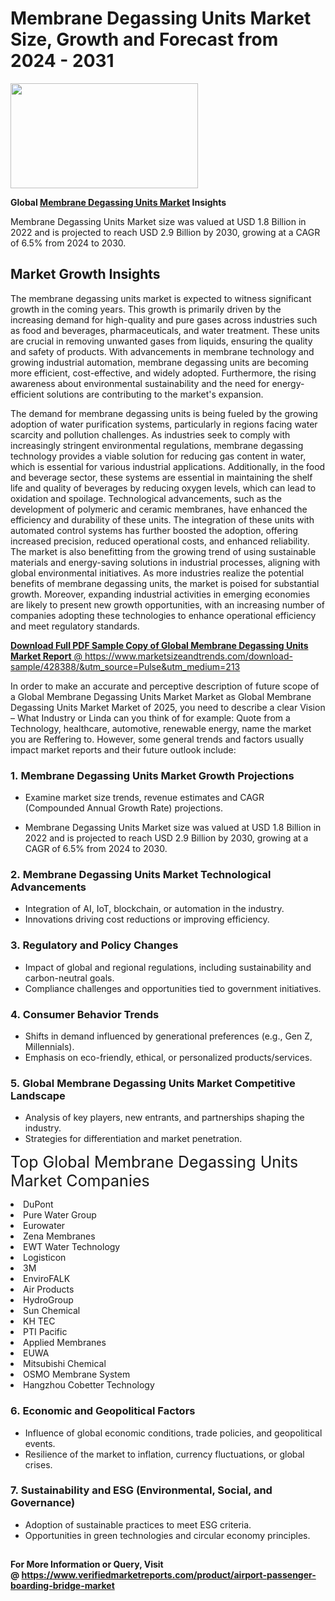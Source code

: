 <H1>Membrane Degassing Units Market Size, Growth and Forecast from 2024 - 2031</H1><img class="aligncenter size-medium wp-image-584254" src="https://thirdeyenews.in/wp-content/uploads/2024/09/Global-Market-Research-300x168.jpeg" alt="" width="300" height="168" /><p><strong>Global&nbsp;<a href="https://www.marketsizeandtrends.com/download-sample/428388/&amp;utm_source=Pulse&amp;utm_medium=213">Membrane Degassing Units Market</a> Insights</strong></p><p>Membrane Degassing Units Market size was valued at USD 1.8 Billion in 2022 and is projected to reach USD 2.9 Billion by 2030, growing at a CAGR of 6.5% from 2024 to 2030.</p><p><h2>Market Growth Insights</h2> <p>The membrane degassing units market is expected to witness significant growth in the coming years. This growth is primarily driven by the increasing demand for high-quality and pure gases across industries such as food and beverages, pharmaceuticals, and water treatment. These units are crucial in removing unwanted gases from liquids, ensuring the quality and safety of products. With advancements in membrane technology and growing industrial automation, membrane degassing units are becoming more efficient, cost-effective, and widely adopted. Furthermore, the rising awareness about environmental sustainability and the need for energy-efficient solutions are contributing to the market's expansion.</p> <p><a href="#"></a></p> <p>The demand for membrane degassing units is being fueled by the growing adoption of water purification systems, particularly in regions facing water scarcity and pollution challenges. As industries seek to comply with increasingly stringent environmental regulations, membrane degassing technology provides a viable solution for reducing gas content in water, which is essential for various industrial applications. Additionally, in the food and beverage sector, these systems are essential in maintaining the shelf life and quality of beverages by reducing oxygen levels, which can lead to oxidation and spoilage. Technological advancements, such as the development of polymeric and ceramic membranes, have enhanced the efficiency and durability of these units. The integration of these units with automated control systems has further boosted the adoption, offering increased precision, reduced operational costs, and enhanced reliability. The market is also benefitting from the growing trend of using sustainable materials and energy-saving solutions in industrial processes, aligning with global environmental initiatives. As more industries realize the potential benefits of membrane degassing units, the market is poised for substantial growth. Moreover, expanding industrial activities in emerging economies are likely to present new growth opportunities, with an increasing number of companies adopting these technologies to enhance operational efficiency and meet regulatory standards.</p> <p><a href="#"></p><p><span class=""><strong>Download Full PDF Sample Copy of Global Membrane Degassing Units Market Report</strong> @ <a href="https://www.marketsizeandtrends.com/download-sample/428388/&amp;utm_source=Pulse&amp;utm_medium=213" target="_blank">https://www.marketsizeandtrends.com/download-sample/428388/&amp;utm_source=Pulse&amp;utm_medium=213</a></span></p><p>In order to make an accurate and perceptive description of future scope of a Global&nbsp;Membrane Degassing Units Market Market as Global&nbsp;Membrane Degassing Units Market Market of 2025, you need to describe a clear Vision &ndash; What Industry or Linda can you think of for example: Quote from a Technology, healthcare, automotive, renewable energy, name the market you are Reffering to. However, some general trends and factors usually impact market reports and their future outlook include:</p><h3>1.&nbsp;<strong>Membrane Degassing Units Market Growth Projections</strong></h3><ul><li>Examine market size trends, revenue estimates and CAGR (Compounded Annual Growth Rate) projections.</li><li><p>Membrane Degassing Units Market size was valued at USD 1.8 Billion in 2022 and is projected to reach USD 2.9 Billion by 2030, growing at a CAGR of 6.5% from 2024 to 2030.</p></li></ul><h3>2.&nbsp;<strong>Membrane Degassing Units Market Technological Advancements</strong></h3><ul><li>Integration of AI, IoT, blockchain, or automation in the industry.</li><li>Innovations driving cost reductions or improving efficiency.</li></ul><h3>3.&nbsp;<strong>Regulatory and Policy Changes</strong></h3><ul><li>Impact of global and regional regulations, including sustainability and carbon-neutral goals.</li><li>Compliance challenges and opportunities tied to government initiatives.</li></ul><h3>4.&nbsp;<strong>Consumer Behavior Trends</strong></h3><ul><li>Shifts in demand influenced by generational preferences (e.g., Gen Z, Millennials).</li><li>Emphasis on eco-friendly, ethical, or personalized products/services.</li></ul><h3>5.&nbsp;<strong>Global Membrane Degassing Units Market Competitive Landscape</strong></h3><ul><li>Analysis of key players, new entrants, and partnerships shaping the industry.</li><li>Strategies for differentiation and market penetration.</li></ul><p data-pm-slice="1 1 []"><span style="color: inherit; font-family: inherit; font-size: 25px;">Top Global Membrane Degassing Units Market Companies</span></p><div class="" data-test-id=""><p><li>DuPont</li><li> Pure Water Group</li><li> Eurowater</li><li> Zena Membranes</li><li> EWT Water Technology</li><li> Logisticon</li><li> 3M</li><li> EnviroFALK</li><li> Air Products</li><li> HydroGroup</li><li> Sun Chemical</li><li> KH TEC</li><li> PTI Pacific</li><li> Applied Membranes</li><li> EUWA</li><li> Mitsubishi Chemical</li><li> OSMO Membrane System</li><li> Hangzhou Cobetter Technology</li></p></div><h3>6.&nbsp;<strong>Economic and Geopolitical Factors</strong></h3><ul><li>Influence of global economic conditions, trade policies, and geopolitical events.</li><li>Resilience of the market to inflation, currency fluctuations, or global crises.</li></ul><h3>7.&nbsp;<strong>Sustainability and ESG (Environmental, Social, and Governance)</strong></h3><ul><li>Adoption of sustainable practices to meet ESG criteria.</li><li>Opportunities in green technologies and circular economy principles.</li></ul><h2><strong style="font-size: 14px;">For More Information or Query, Visit @&nbsp;</strong><a style="background-color: #ffffff; font-size: 14px;" href="https://www.marketsizeandtrends.com/report/membrane-degassing-units-market/" target="_blank">https://www.verifiedmarketreports.com/product/airport-passenger-boarding-bridge-market</a></h2>
